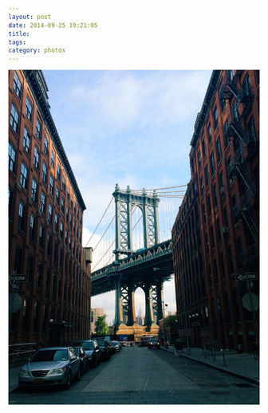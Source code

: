 ```yaml
---
layout: post
date: 2014-09-25 19:21:05
title: 
tags:
category: photos
---
```


![title](/assets/photoblog/manhattan-bridge-bk.jpg)